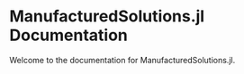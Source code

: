 # ManufacturedSolutions.jl Documentation
Welcome to the documentation for ManufacturedSolutions.jl.
